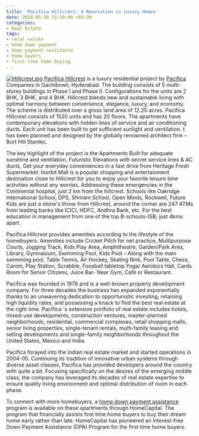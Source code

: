 ```yaml
---
title: 'Pacifica Hillcrest: A Revolution in Luxury Homes'
date: 2020-05-30 15:30:00 +05:30
categories:
- Real Estate
tags:
- relal estate
- home down payment
- down payment assistance
- home buyers
- first time home buying
---
```


[![Hilllcrest.jpg](/uploads/Hilllcrest.jpg)](https://homecapital.in/project/187/pacifica-hillcrest)
[Pacifica Hillcrest](https://homecapital.in/project/187/pacifica-hillcrest) is a luxury residential project by [Pacifica](https://homecapital.in/offering/developer/pacifica) Companies in Gachibowli, Hyderabad. The building consists of 5 multi-storey buildings in Phase I and Phase II. Configurations for the units are 2 BHK, 3 BHK, and 4 BHK. Hillcrest blends new and sustainable living with optimal harmony between convenience, elegance, luxury, and economy. The scheme is distributed over a gross land area of 12.25 acres. Pacifica Hillcrest consists of 1520 units and has 20 floors. The apartments have contemporary elevations with hidden lines of service and air conditioning ducts. Each unit has been built to get sufficient sunlight and ventilation. t has been planned and designed by the globally renowned architect firm – Burt Hill Stantec.

The key highlight of the project is the Apartments Built for adequate sunshine and ventilation, Futuristic Elevations with secret service lines & AC ducts, Get your everyday conveniences in a fast drive from Heritage Fresh Supermarket. Inorbit Mall is a popular shopping and entertainment destination close to Hillcrest for you to enjoy your favorite leisure time activities without any worries. Addressing these emergencies in the Continental hospital, just 2 km from the hillcrest. Schools like Oakridge International School, DPS, Shriram School, Open Minds, Rockwell, Future Kids are just a stone's throw from Hillcrest, around the corner are 247 ATMs from leading banks like ICICI, HDFC, Andhra Bank, etc. For the best education in management from one of the top B-schools-ISB; just 4kms apart.


Pacifica Hillcrest provides amenities according to the lifestyle of the homebuyers. Amenities include Cricket Pitch for net practice, Multipurpose Courts, Jogging Track, Kids Play Area, Amphitheatre, Garden/Park Area, Library, Gymnasium, Swimming Pool, Kids Pool – Along with the main swimming pool, Table Tennis, Air Hockey, Skating Rink, Pool Table, Chess, Carom, Play Station, Scrabble, Foosball tabletop.Yoga/ Aerobics Hall, Cards Room for Senior Citizens, Juice Bar- Near Gym, Café or Restaurant.


Pacifica was founded in 1978 and is a well-known property development company. For three decades the business has expanded exponentially thanks to an unwavering dedication to opportunistic investing, retaining high liquidity rates, and possessing a knack to find the best real estate at the right time. Pacifica 's extensive portfolio of real estate includes hotels, mixed-use developments, construction ventures, master-planned neighborhoods, residential, commercial complexes, retail shopping malls, senior living properties, single-tenant rentals, multi-family leasing and selling developments and single-family neighborhoods throughout the United States, Mexico and India. 

Pacifica forayed into the Indian real estate market and started operations in 2004-05. Continuing its tradition of innovative urban systems through diverse asset classes, Pacifica has provided developers around the country with quite a bit. Focusing specifically on the desires of the emerging middle class, the company has leveraged its decades of real estate expertise to ensure quality living environment and optimal distribution of room in each phase.

To connect with more homebuyers, a [home down payment assistance](https://homecapital.in) program is available on these apartments through HomeCapital. The program that financially assists first time home buyers to buy their dream home early rather than late. HomeCapital has pioneered an interest-free Down Payment Assistance (DPA) Program for the first time home buyers.
